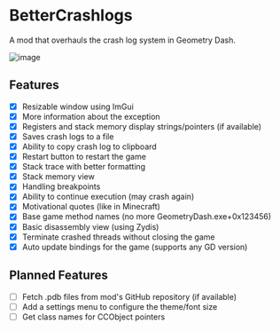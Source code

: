 # BetterCrashlogs

A mod that overhauls the crash log system in Geometry Dash.

![image](prevter.bettercrash/screenshot.png&scale:0.7)

## Features
- [x] Resizable window using ImGui
- [x] More information about the exception
- [x] Registers and stack memory display strings/pointers (if available)
- [x] Saves crash logs to a file
- [x] Ability to copy crash log to clipboard
- [x] Restart button to restart the game
- [x] Stack trace with better formatting
- [x] Stack memory view
- [x] Handling breakpoints
- [x] Ability to continue execution (may crash again)
- [x] Motivational quotes (like in Minecraft)
- [x] Base game method names (no more GeometryDash.exe+0x123456)
- [x] Basic disassembly view (using Zydis)
- [x] Terminate crashed threads without closing the game
- [x] Auto update bindings for the game (supports any GD version)

## Planned Features
- [ ] Fetch .pdb files from mod's GitHub repository (if available)
- [ ] Add a settings menu to configure the theme/font size
- [ ] Get class names for CCObject pointers